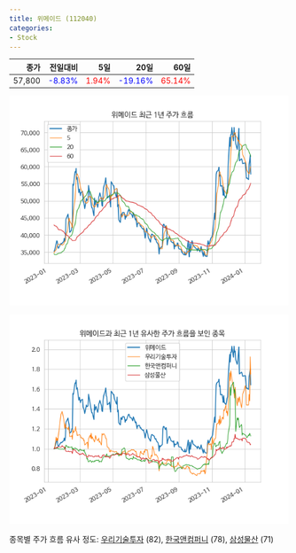 ```yaml
---
title: 위메이드 (112040)
categories:
- Stock
---
```


|종가|전일대비|5일|20일|60일|
|---:|-------:|--:|---:|---:|
|57,800|<span style="color: blue">-8.83%</span>|<span style="color: red">1.94%</span>|<span style="color: blue">-19.16%</span>|<span style="color: red">65.14%</span>|


<!-- more -->

![112040](/assets/images/stock/112040.png)

![112040](/assets/images/stock/112040_sim.png)

종목별 주가 흐름 유사 정도:
[우리기술투자](/stock/041190/) (82),
[한국앤컴퍼니](/stock/000240/) (78),
[삼성물산](/stock/028260/) (71)